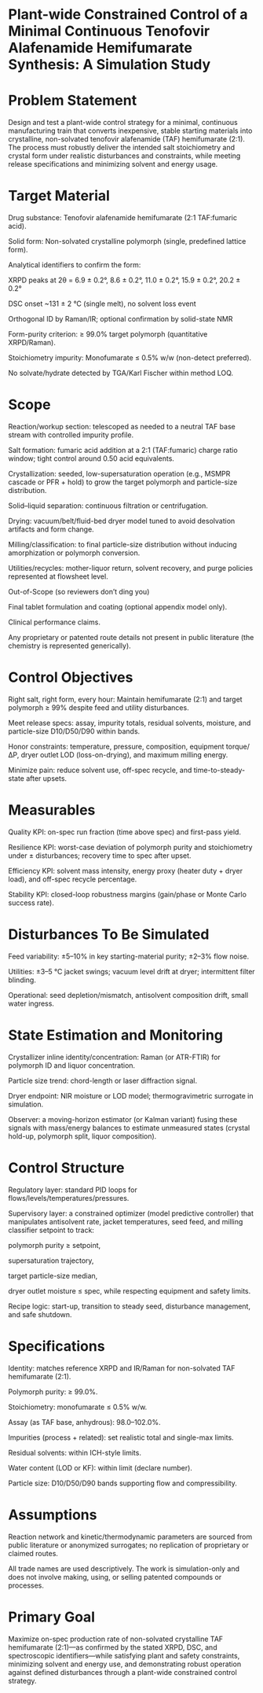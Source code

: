 # Plant-wide Constrained Control of a Minimal Continuous Tenofovir Alafenamide Hemifumarate Synthesis: A Simulation Study

# Problem Statement
Design and test a plant-wide control strategy for a minimal, continuous manufacturing train that converts inexpensive, stable starting materials into crystalline, non-solvated tenofovir alafenamide (TAF) hemifumarate (2:1). The process must robustly deliver the intended salt stoichiometry and crystal form under realistic disturbances and constraints, while meeting release specifications and minimizing solvent and energy usage.

# Target Material
Drug substance: Tenofovir alafenamide hemifumarate (2:1 TAF:fumaric acid).

Solid form: Non-solvated crystalline polymorph (single, predefined lattice form).

Analytical identifiers to confirm the form:

XRPD peaks at 2θ = 6.9 ± 0.2°, 8.6 ± 0.2°, 11.0 ± 0.2°, 15.9 ± 0.2°, 20.2 ± 0.2°

DSC onset ~131 ± 2 °C (single melt), no solvent loss event

Orthogonal ID by Raman/IR; optional confirmation by solid-state NMR

Form-purity criterion: ≥ 99.0% target polymorph (quantitative XRPD/Raman).

Stoichiometry impurity: Monofumarate ≤ 0.5% w/w (non-detect preferred).

No solvate/hydrate detected by TGA/Karl Fischer within method LOQ.

# Scope

Reaction/workup section: telescoped as needed to a neutral TAF base stream with controlled impurity profile.

Salt formation: fumaric acid addition at a 2:1 (TAF:fumaric) charge ratio window; tight control around 0.50 acid equivalents.

Crystallization: seeded, low-supersaturation operation (e.g., MSMPR cascade or PFR + hold) to grow the target polymorph and particle-size distribution.

Solid–liquid separation: continuous filtration or centrifugation.

Drying: vacuum/belt/fluid-bed dryer model tuned to avoid desolvation artifacts and form change.

Milling/classification: to final particle-size distribution without inducing amorphization or polymorph conversion.

Utilities/recycles: mother-liquor return, solvent recovery, and purge policies represented at flowsheet level.

Out-of-Scope (so reviewers don’t ding you)

Final tablet formulation and coating (optional appendix model only).

Clinical performance claims.

Any proprietary or patented route details not present in public literature (the chemistry is represented generically).

# Control Objectives

Right salt, right form, every hour: Maintain hemifumarate (2:1) and target polymorph ≥ 99% despite feed and utility disturbances.

Meet release specs: assay, impurity totals, residual solvents, moisture, and particle-size D10/D50/D90 within bands.

Honor constraints: temperature, pressure, composition, equipment torque/ΔP, dryer outlet LOD (loss-on-drying), and maximum milling energy.

Minimize pain: reduce solvent use, off-spec recycle, and time-to-steady-state after upsets.

# Measurables

Quality KPI: on-spec run fraction (time above spec) and first-pass yield.

Resilience KPI: worst-case deviation of polymorph purity and stoichiometry under ± disturbances; recovery time to spec after upset.

Efficiency KPI: solvent mass intensity, energy proxy (heater duty + dryer load), and off-spec recycle percentage.

Stability KPI: closed-loop robustness margins (gain/phase or Monte Carlo success rate).

# Disturbances To Be Simulated

Feed variability: ±5–10% in key starting-material purity; ±2–3% flow noise.

Utilities: ±3–5 °C jacket swings; vacuum level drift at dryer; intermittent filter blinding.

Operational: seed depletion/mismatch, antisolvent composition drift, small water ingress.

# State Estimation and Monitoring

Crystallizer inline identity/concentration: Raman (or ATR-FTIR) for polymorph ID and liquor concentration.

Particle size trend: chord-length or laser diffraction signal.

Dryer endpoint: NIR moisture or LOD model; thermogravimetric surrogate in simulation.

Observer: a moving-horizon estimator (or Kalman variant) fusing these signals with mass/energy balances to estimate unmeasured states (crystal hold-up, polymorph split, liquor composition).

# Control Structure

Regulatory layer: standard PID loops for flows/levels/temperatures/pressures.

Supervisory layer: a constrained optimizer (model predictive controller) that manipulates antisolvent rate, jacket temperatures, seed feed, and milling classifier setpoint to track:

polymorph purity ≥ setpoint,

supersaturation trajectory,

target particle-size median,

dryer outlet moisture ≤ spec,
while respecting equipment and safety limits.

Recipe logic: start-up, transition to steady seed, disturbance management, and safe shutdown.

# Specifications

Identity: matches reference XRPD and IR/Raman for non-solvated TAF hemifumarate (2:1).

Polymorph purity: ≥ 99.0%.

Stoichiometry: monofumarate ≤ 0.5% w/w.

Assay (as TAF base, anhydrous): 98.0–102.0%.

Impurities (process + related): set realistic total and single-max limits.

Residual solvents: within ICH-style limits.

Water content (LOD or KF): within limit (declare number).

Particle size: D10/D50/D90 bands supporting flow and compressibility.

# Assumptions

Reaction network and kinetic/thermodynamic parameters are sourced from public literature or anonymized surrogates; no replication of proprietary or claimed routes.

All trade names are used descriptively. The work is simulation-only and does not involve making, using, or selling patented compounds or processes.

# Primary Goal

Maximize on-spec production rate of non-solvated crystalline TAF hemifumarate (2:1)—as confirmed by the stated XRPD, DSC, and spectroscopic identifiers—while satisfying plant and safety constraints, minimizing solvent and energy use, and demonstrating robust operation against defined disturbances through a plant-wide constrained control strategy.
